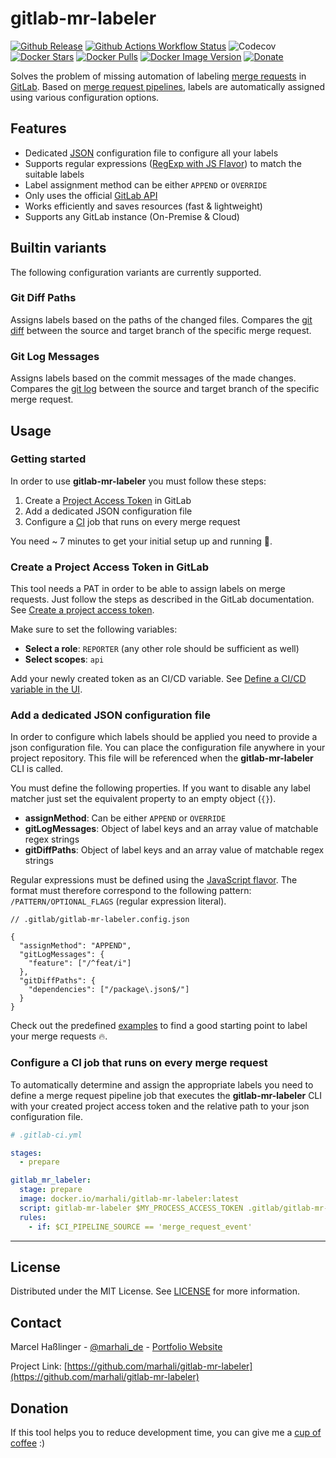 # gitlab-mr-labeler

[![Github Release](https://img.shields.io/github/v/release/marhali/gitlab-mr-labeler?style=for-the-badge)](https://github.com/marhali/gitlab-mr-labeler/releases)
[![Github Actions Workflow Status](https://img.shields.io/github/actions/workflow/status/marhali/gitlab-mr-labeler/build.yml?style=for-the-badge)](https://github.com/marhali/gitlab-mr-labeler/actions)
![Codecov](https://img.shields.io/codecov/c/github/marhali/gitlab-mr-labeler?style=for-the-badge)
[![Docker Stars](https://img.shields.io/docker/stars/marhali/gitlab-mr-labeler?style=for-the-badge)](https://hub.docker.com/r/marhali/gitlab-mr-labeler)
[![Docker Pulls](https://img.shields.io/docker/pulls/marhali/gitlab-mr-labeler?style=for-the-badge)](https://hub.docker.com/r/marhali/gitlab-mr-labeler)
[![Docker Image Version](https://img.shields.io/docker/v/marhali/gitlab-mr-labeler?sort=semver&style=for-the-badge&label=Image%20Version)](https://hub.docker.com/r/marhali/gitlab-mr-labeler/tags)
[![Donate](https://img.shields.io/badge/Donate-PayPal-green.svg?style=for-the-badge)](https://paypal.me/marhalide)

Solves the problem of missing automation of labeling
[merge requests](https://docs.gitlab.com/ee/user/project/merge_requests/) in [GitLab](https://about.gitlab.com/). Based
on [merge request pipelines](https://docs.gitlab.com/ee/ci/pipelines/merge_request_pipelines.html), labels are
automatically assigned using various configuration options.

## Features

- Dedicated [JSON](https://de.wikipedia.org/wiki/JSON) configuration file to configure all your labels
- Supports regular expressions ([RegExp with JS Flavor](https://regex101.com/?flavor=javascript)) to match the suitable labels
- Label assignment method can be either `APPEND` or `OVERRIDE`
- Only uses the official [GitLab API](https://docs.gitlab.com/ee/api/merge_requests.html#update-mr)
- Works efficiently and saves resources (fast & lightweight)
- Supports any GitLab instance (On-Premise & Cloud)

## Builtin variants

The following configuration variants are currently supported.

### Git Diff Paths

Assigns labels based on the paths of the changed files.
Compares the [git diff](https://git-scm.com/docs/git-diff) between the source and target branch of the
specific merge request.

### Git Log Messages

Assigns labels based on the commit messages of the made changes.
Compares the [git log](https://git-scm.com/docs/git-log) between the source and target branch of the specific merge request.

## Usage

### Getting started

In order to use **gitlab-mr-labeler** you must follow these steps:

1. Create a [Project Access Token](https://docs.gitlab.com/ee/user/project/settings/project_access_tokens.html) in GitLab
2. Add a dedicated JSON configuration file
3. Configure a [CI](https://docs.gitlab.com/ee/ci/) job that runs on every merge request

You need ~ 7 minutes to get your initial setup up and running 🚀.

### Create a Project Access Token in GitLab

This tool needs a PAT in order to be able to assign labels on merge requests. Just follow the steps as described in the GitLab documentation.
See [Create a project access token](https://docs.gitlab.com/ee/user/project/settings/project_access_tokens.html#create-a-project-access-token).

Make sure to set the following variables:
- **Select a role**: `REPORTER` (any other role should be sufficient as well)
- **Select scopes**: `api`

Add your newly created token as an CI/CD variable. See [Define a CI/CD variable in the UI](https://docs.gitlab.com/ee/ci/variables/#for-a-project).

### Add a dedicated JSON configuration file

In order to configure which labels should be applied you need to provide a json configuration file.
You can place the configuration file anywhere in your project repository. This file will be referenced when the **gitlab-mr-labeler** CLI is called.

You must define the following properties. If you want to disable any label matcher just set the equivalent property to an empty object (`{}`).

- **assignMethod**: Can be either `APPEND` or `OVERRIDE`
- **gitLogMessages**: Object of label keys and an array value of matchable regex strings
- **gitDiffPaths**: Object of label keys and an array value of matchable regex strings

Regular expressions must be defined using the [JavaScript flavor](https://developer.mozilla.org/en-US/docs/Web/JavaScript/Guide/Regular_expressions).
The format must therefore correspond to the following pattern: `/PATTERN/OPTIONAL_FLAGS` (regular expression literal).

```json5
// .gitlab/gitlab-mr-labeler.config.json

{
  "assignMethod": "APPEND",
  "gitLogMessages": {
    "feature": ["/^feat/i"]
  },
  "gitDiffPaths": {
    "dependencies": ["/package\.json$/"]
  }
}
```

Check out the predefined [examples](examples) to find a good starting point to label your merge requests 🔥.

### Configure a CI job that runs on every merge request

To automatically determine and assign the appropriate labels you need to define a merge request pipeline job that executes the **gitlab-mr-labeler** CLI
with your created project access token and the relative path to your json configuration file.

```yaml
# .gitlab-ci.yml

stages:
  - prepare

gitlab_mr_labeler:
  stage: prepare
  image: docker.io/marhali/gitlab-mr-labeler:latest
  script: gitlab-mr-labeler $MY_PROCESS_ACCESS_TOKEN .gitlab/gitlab-mr-labeler.config.json
  rules:
    - if: $CI_PIPELINE_SOURCE == 'merge_request_event'
```

---

## License

Distributed under the MIT License. See [LICENSE](LICENSE) for more information.

## Contact

Marcel Haßlinger - [@marhali_de](https://twitter.com/marhali_de) - [Portfolio Website](https://marhali.de)

Project Link: [https://github.com/marhali/gitlab-mr-labeler](https://github.com/marhali/gitlab-mr-labeler)

## Donation

If this tool helps you to reduce development time, you can give me a [cup of coffee](https://paypal.me/marhalide) :)
